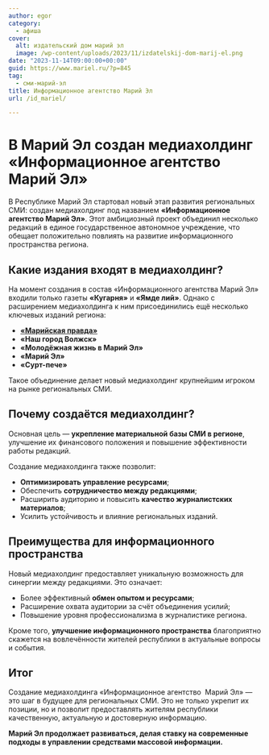 ```yaml
---
author: egor
category:
  - афиша
cover:
  alt: издательский дом марий эл
  image: /wp-content/uploads/2023/11/izdatelskij-dom-marij-el.png
date: "2023-11-14T09:00:00+00:00"
guid: https://www.mariel.ru/?p=845
tag:
  - сми-марий-эл
title: Информационное агентство Марий Эл
url: /id_mariel/

---
```

# В Марий Эл создан медиахолдинг «Информационное агентство Марий Эл»

В Республике Марий Эл стартовал новый этап развития региональных СМИ: создан медиахолдинг под названием **«Информационное агентство Марий Эл»**. Этот амбициозный проект объединил несколько редакций в единое государственное автономное учреждение, что обещает положительно повлиять на развитие информационного пространства региона.

## Какие издания входят в медиахолдинг?

На момент создания в состав «Информационного агентства Марий Эл» входили только газеты **«Кугарня»** и **«Ямде лий»**. Однако с расширением медиахолдинга к ним присоединились ещё несколько ключевых изданий региона:

- [**«Марийская правда»**](/marpravda/)
- **«Наш город Волжск»**
- **«Молодёжная жизнь в Марий Эл»**
- **«Марий Эл»**
- **«Сурт-пече»**

Такое объединение делает новый медиахолдинг крупнейшим игроком на рынке региональных СМИ.

## Почему создаётся медиахолдинг?

Основная цель — **укрепление материальной базы СМИ в регионе**, улучшение их финансового положения и повышение эффективности работы редакций.

Создание медиахолдинга также позволит:

- **Оптимизировать управление ресурсами**;
- Обеспечить **сотрудничество между редакциями**;
- Расширить аудиторию и повысить **качество журналистских материалов**;
- Усилить устойчивость и влияние региональных изданий.

## Преимущества для информационного пространства

Новый медиахолдинг предоставляет уникальную возможность для синергии между редакциями. Это означает:

- Более эффективный **обмен опытом и ресурсами**;
- Расширение охвата аудитории за счёт объединения усилий;
- Повышение уровня профессионализма в журналистике региона.

Кроме того, **улучшение информационного пространства** благоприятно скажется на вовлечённости жителей республики в актуальные вопросы и события.

## Итог

Создание медиахолдинга «Информационное агентство  Марий Эл» — это шаг в будущее для региональных СМИ. Это не только укрепит их позиции, но и позволит предоставлять жителям республики качественную, актуальную и достоверную информацию.

**Марий Эл продолжает развиваться, делая ставку на современные подходы в управлении средствами массовой информации.**

